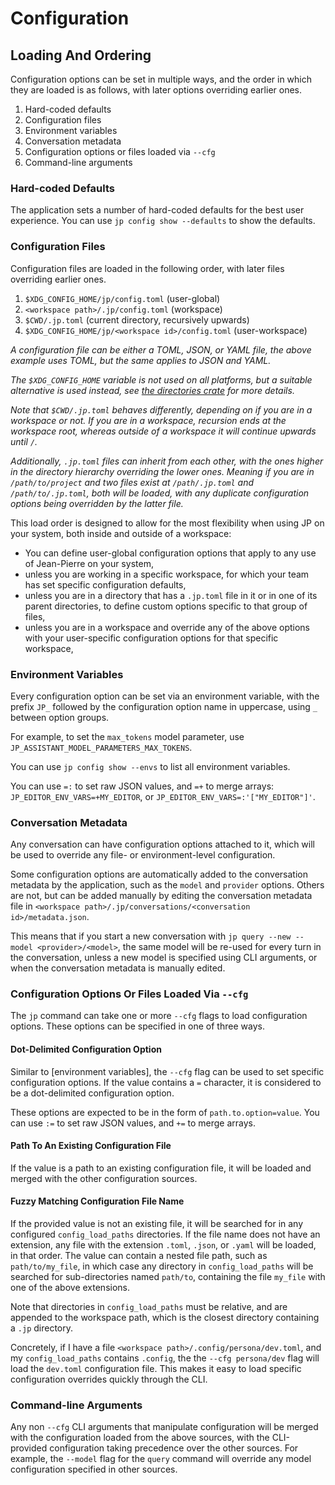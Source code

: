 # Configuration

## Loading And Ordering

Configuration options can be set in multiple ways, and the order in which they
are loaded is as follows, with later options overriding earlier ones.

1. Hard-coded defaults
2. Configuration files
3. Environment variables
4. Conversation metadata
5. Configuration options or files loaded via `--cfg`
6. Command-line arguments

### Hard-coded Defaults

The application sets a number of hard-coded defaults for the best user
experience. You can use `jp config show --defaults` to show the defaults.

### Configuration Files

Configuration files are loaded in the following order, with later files
overriding earlier ones.

1. `$XDG_CONFIG_HOME/jp/config.toml` (user-global)
2. `<workspace path>/.jp/config.toml` (workspace)
3. `$CWD/.jp.toml` (current directory, recursively upwards)
4. `$XDG_CONFIG_HOME/jp/<workspace id>/config.toml` (user-workspace)

_A configuration file can be either a TOML, JSON, or YAML file, the above
example uses TOML, but the same applies to JSON and YAML._

_The `$XDG_CONFIG_HOME` variable is not used on all platforms, but a suitable
alternative is used instead, see [the directories crate] for more details._

_Note that `$CWD/.jp.toml` behaves differently, depending on if you are in a
workspace or not. If you are in a workspace, recursion ends at the workspace
root, whereas outside of a workspace it will continue upwards until `/`._

_Additionally, `.jp.toml` files can inherit from each other, with the ones
higher in the directory hierarchy overriding the lower ones. Meaning if you are
in `/path/to/project` and two files exist at `/path/.jp.toml` and
`/path/to/.jp.toml`, both will be loaded, with any duplicate configuration
options being overridden by the latter file._

This load order is designed to allow for the most flexibility when using JP on
your system, both inside and outside of a workspace:

- You can define user-global configuration options that apply to any use of
  Jean-Pierre on your system,
- unless you are working in a specific workspace, for which your team has set
  specific configuration defaults,
- unless you are in a directory that has a `.jp.toml` file in it or in one of
  its parent directories, to define custom options specific to that group of
  files,
- unless you are in a workspace and override any of the above options with your
  user-specific configuration options for that specific workspace,

[the directories crate]: https://docs.rs/directories/6.0.0/directories/struct.ProjectDirs.html#method.config_dir

### Environment Variables

Every configuration option can be set via an environment variable, with the
prefix `JP_` followed by the configuration option name in uppercase, using `_`
between option groups.

For example, to set the `max_tokens` model parameter, use
`JP_ASSISTANT_MODEL_PARAMETERS_MAX_TOKENS`.

You can use `jp config show --envs` to list all environment variables.

You can use `=:` to set raw JSON values, and `=+` to merge arrays:
`JP_EDITOR_ENV_VARS=+MY_EDITOR`, or `JP_EDITOR_ENV_VARS=:'["MY_EDITOR"]'`.

### Conversation Metadata

Any conversation can have configuration options attached to it, which will be
used to override any file- or environment-level configuration.

Some configuration options are automatically added to the conversation metadata
by the application, such as the `model` and `provider` options. Others are not,
but can be added manually by editing the conversation metadata file in
`<workspace path>/.jp/conversations/<conversation id>/metadata.json`.

This means that if you start a new conversation with `jp query --new --model
<provider>/<model>`, the same model will be re-used for every turn in the
conversation, unless a new model is specified using CLI arguments, or when the
conversation metadata is manually edited.

### Configuration Options Or Files Loaded Via `--cfg`

The `jp` command can take one or more `--cfg` flags to load configuration
options. These options can be specified in one of three ways.

#### Dot-Delimited Configuration Option

Similar to [environment variables], the `--cfg` flag can be used to set specific
configuration options. If the value contains a `=` character, it is considered
to be a dot-delimited configuration option.

These options are expected to be in the form of `path.to.option=value`. You can
use `:=` to set raw JSON values, and `+=` to merge arrays.

#### Path To An Existing Configuration File

If the value is a path to an existing configuration file, it will be loaded
and merged with the other configuration sources.

#### Fuzzy Matching Configuration File Name

If the provided value is not an existing file, it will be searched for in any
configured `config_load_paths` directories. If the file name does not have an
extension, any file with the extension `.toml`, `.json`, or `.yaml` will be
loaded, in that order. The value can contain a nested file path, such as
`path/to/my_file`, in which case any directory in `config_load_paths` will be
searched for sub-directories named `path/to`, containing the file `my_file` with
one of the above extensions.

Note that directories in `config_load_paths` must be relative, and are appended
to the workspace path, which is the closest directory containing a `.jp`
directory.

Concretely, if I have a file `<workspace path>/.config/persona/dev.toml`, and my
`config_load_paths` contains `.config`, the the `--cfg persona/dev` flag will
load the `dev.toml` configuration file. This makes it easy to load specific
configuration overrides quickly through the CLI.

### Command-line Arguments

Any non `--cfg` CLI arguments that manipulate configuration will be merged with
the configuration loaded from the above sources, with the CLI-provided
configuration taking precedence over the other sources. For example, the
`--model` flag for the `query` command will override any model configuration
specified in other sources.
